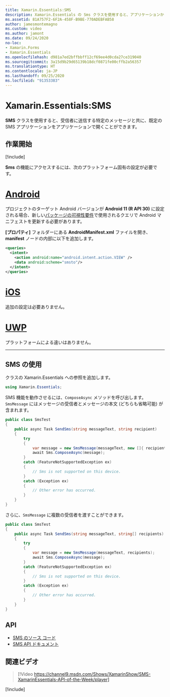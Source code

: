 ```yaml
---
title: Xamarin.Essentials:SMS
description: Xamarin.Essentials の Sms クラスを使用すると、アプリケーションから既定の SMS アプリケーションを開き、受信者に送信するメッセージを指定することができます。
ms.assetid: 81A757F2-6F2A-458F-B9BE-770ADEBFAB58
author: jamesmontemagno
ms.custom: video
ms.author: jamont
ms.date: 09/24/2020
no-loc:
- Xamarin.Forms
- Xamarin.Essentials
ms.openlocfilehash: d981a7ed2bffbbff12cf69ee4d0cda27ce319040
ms.sourcegitcommit: 3a15d9b29d65139b18dcf0871fe00cffb2a56357
ms.translationtype: HT
ms.contentlocale: ja-JP
ms.lasthandoff: 09/25/2020
ms.locfileid: "91353383"
---
```

# <a name="no-locxamarinessentials-sms"></a>Xamarin.Essentials:SMS

**SMS** クラスを使用すると、受信者に送信する特定のメッセージと共に、既定の SMS アプリケーションをアプリケーションで開くことができます。

## <a name="get-started"></a>作業開始

[!include[](~/essentials/includes/get-started.md)]

**Sms** の機能にアクセスするには、次のプラットフォーム固有の設定が必要です。

# <a name="android"></a>[Android](#tab/android)

プロジェクトのターゲット Android バージョンが **Android 11 (R API 30)** に設定される場合、新しい[パッケージの可視性要件](https://developer.android.com/preview/privacy/package-visibility)で使用されるクエリで Android マニフェストを更新する必要があります。

**[プロパティ]** フォルダーにある **AndroidManifest.xml** ファイルを開き、**manifest** ノードの内部に以下を追加します。

```xml
<queries>
  <intent>
    <action android:name="android.intent.action.VIEW" />
    <data android:scheme="smsto"/>
  </intent>
</queries>
```

# <a name="ios"></a>[iOS](#tab/ios)

追加の設定は必要ありません。

# <a name="uwp"></a>[UWP](#tab/uwp)

プラットフォームによる違いはありません。

-----

## <a name="using-sms"></a>SMS の使用

クラスの Xamarin.Essentials への参照を追加します。

```csharp
using Xamarin.Essentials;
```

SMS 機能を動作させるには、`ComposeAsync` メソッドを呼び出します。`SmsMessage` にはメッセージの受信者とメッセージの本文 (どちらも省略可能) が含まれます。

```csharp
public class SmsTest
{
    public async Task SendSms(string messageText, string recipient)
    {
        try
        {
            var message = new SmsMessage(messageText, new []{ recipient });
            await Sms.ComposeAsync(message);
        }
        catch (FeatureNotSupportedException ex)
        {
            // Sms is not supported on this device.
        }
        catch (Exception ex)
        {
            // Other error has occurred.
        }
    }
}
```

さらに、`SmsMessage` に複数の受信者を渡すことができます。

```csharp
public class SmsTest
{
    public async Task SendSms(string messageText, string[] recipients)
    {
        try
        {
            var message = new SmsMessage(messageText, recipients);
            await Sms.ComposeAsync(message);
        }
        catch (FeatureNotSupportedException ex)
        {
            // Sms is not supported on this device.
        }
        catch (Exception ex)
        {
            // Other error has occurred.
        }
    }
}
```

## <a name="api"></a>API

- [SMS のソース コード](https://github.com/xamarin/Essentials/tree/main/Xamarin.Essentials/Sms)
- [SMS API ドキュメント](xref:Xamarin.Essentials.Sms)

## <a name="related-video"></a>関連ビデオ

> [!Video https://channel9.msdn.com/Shows/XamarinShow/SMS-XamarinEssentials-API-of-the-Week/player]

[!include[](~/essentials/includes/xamarin-show-essentials.md)]
